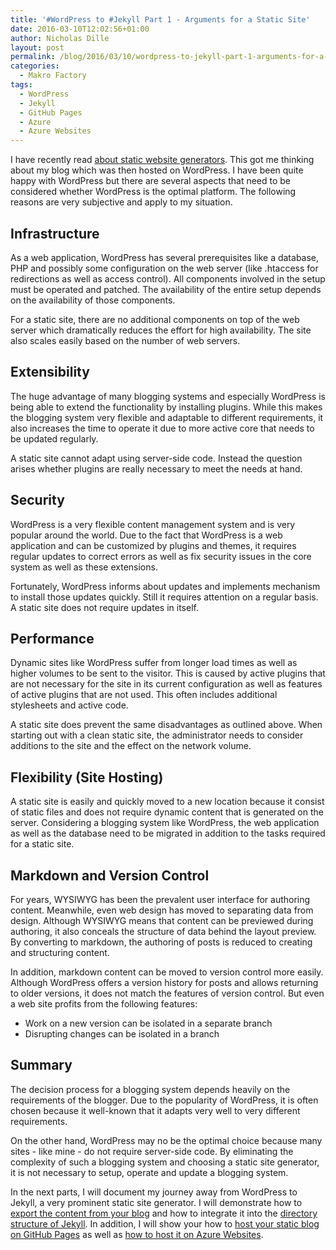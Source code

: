```yaml
---
title: '#WordPress to #Jekyll Part 1 - Arguments for a Static Site'
date: 2016-03-10T12:02:56+01:00
author: Nicholas Dille
layout: post
permalink: /blog/2016/03/10/wordpress-to-jekyll-part-1-arguments-for-a-static-site/
categories:
  - Makro Factory
tags:
  - WordPress
  - Jekyll
  - GitHub Pages
  - Azure
  - Azure Websites
---
```

I have recently read [about static website generators](https://www.smashingmagazine.com/2015/11/modern-static-website-generators-next-big-thing/). This got me thinking about my blog which was then hosted on WordPress. I have been quite happy with WordPress but there are several aspects that need to be considered whether WordPress is the optimal platform. The following reasons are very subjective and apply to my situation.

<!--more-->

## Infrastructure

As a web application, WordPress has several prerequisites like a database, PHP and possibly some configuration on the web server (like .htaccess for redirections as well as access control). All components involved in the setup must be operated and patched. The availability of the entire setup depends on the availability of those components.

For a static site, there are no additional components on top of the web server which dramatically reduces the effort for high availability. The site also scales easily based on the number of web servers.

## Extensibility

The huge advantage of many blogging systems and especially WordPress is being able to extend the functionality by installing plugins. While this makes the blogging system very flexible and adaptable to different requirements, it also increases the time to operate it due to more active core that needs to be updated regularly.

A static site cannot adapt using server-side code. Instead the question arises whether plugins are really necessary to meet the needs at hand.

## Security

WordPress is a very flexible content management system and is very popular around the world. Due to the fact that WordPress is a web application and can be customized by plugins and themes, it requires regular updates to correct errors as well as fix security issues in the core system as well as these extensions.

Fortunately, WordPress informs about updates and implements mechanism to install those updates quickly. Still it requires attention on a regular basis. A static site does not require updates in itself.

## Performance

Dynamic sites like WordPress suffer from longer load times as well as higher volumes to be sent to the visitor. This is caused by active plugins that are not necessary for the site in its current configuration as well as features of active plugins that are not used. This often includes additional stylesheets and active code.

A static site does prevent the same disadvantages as outlined above. When starting out with a clean static site, the administrator needs to consider additions to the site and the effect on the network volume.

## Flexibility (Site Hosting)

A static site is easily and quickly moved to a new location because it consist of static files and does not require dynamic content that is generated on the server. Considering a blogging system like WordPress, the web application as well as the database need to be migrated in addition to the tasks required for a static site.

## Markdown and Version Control

For years, WYSIWYG has been the prevalent user interface for authoring content. Meanwhile, even web design has moved to separating data from design. Although WYSIWYG means that content can be previewed during authoring, it also conceals the structure of data behind the layout preview. By converting to markdown, the authoring of posts is reduced to creating and structuring content.

In addition, markdown content can be moved to version control more easily. Although WordPress offers a version history for posts and allows returning to older versions, it does not match the features of version control. But even a web site profits from the following features:
* Work on a new version can be isolated in a separate branch
* Disrupting changes can be isolated in a branch

## Summary

The decision process for a blogging system depends heavily on the requirements of the blogger. Due to the popularity of WordPress, it is often chosen because it well-known that it adapts very well to very different requirements.

On the other hand, WordPress may no be the optimal choice because many sites - like mine - do not require server-side code. By eliminating the complexity of such a blogging system and choosing a static site generator, it is not necessary to setup, operate and update a blogging system.

In the next parts, I will document my journey away from WordPress to Jekyll, a very prominent static site generator. I will demonstrate how to [export the content from your blog](/blog/2016/03/18/wordpress-to-jekyll-part-3-exporting-your-blog-content/) and how to integrate it into the [directory structure of Jekyll](/blog/2016/03/14/wordpress-to-jekyll-part-2-how-jekyll-works/). In addition, I will show your how to [host your static blog on GitHub Pages](/blog/2016/03/21/wordpress-to-jekyll-part-4-hosting-on-github-pages/) as well as [how to host it on Azure Websites](/blog/2016/04/07/wordpress-to-jekyll-part-5-hosting-on-azure-websites/).